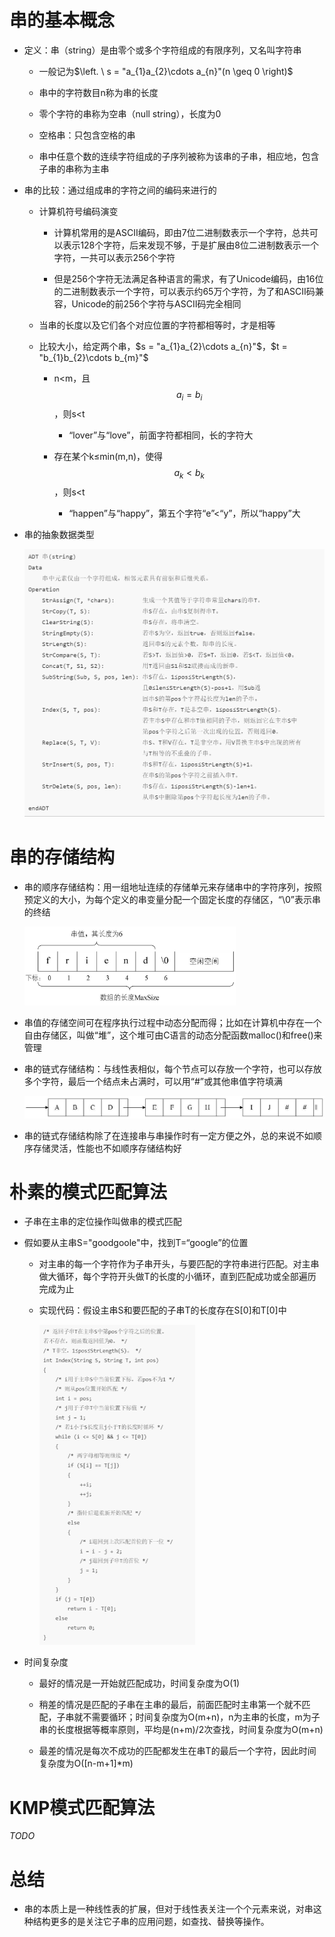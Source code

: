 # 串的基本概念

-   定义：串（string）是由零个或多个字符组成的有限序列，又名叫字符串

    -   一般记为$\left. \ s = "a_{1}a_{2}\cdots a_{n}"(n \geq 0 \right)$

    -   串中的字符数目n称为串的长度

    -   零个字符的串称为空串（null string），长度为0

    -   空格串：只包含空格的串

    -   串中任意个数的连续字符组成的子序列被称为该串的子串，相应地，包含子串的串称为主串

- 串的比较：通过组成串的字符之间的编码来进行的

  -   计算机符号编码演变

      -   计算机常用的是ASCⅡ编码，即由7位二进制数表示一个字符，总共可以表示128个字符，后来发现不够，于是扩展由8位二进制数表示一个字符，一共可以表示256个字符

      -   但是256个字符无法满足各种语言的需求，有了Unicode编码，由16位的二进制数表示一个字符，可以表示约65万个字符，为了和ASCⅡ码兼容，Unicode的前256个字符与ASCⅡ码完全相同

  -   当串的长度以及它们各个对应位置的字符都相等时，才是相等

  -   比较大小，给定两个串，$s = "a_{1}a_{2}\cdots a_{n}"$，$t =
      "b_{1}b_{2}\cdots b_{m}"$
      -   n\<m，且$$a_{i} = b_{i}$$，则s\<t

          -   “lover”与“love”，前面字符都相同，长的字符大

      -   存在某个k≤min(m,n)，使得$$a_{k} < b_{k}$$，则s\<t

          -   “happen”与“happy”，第五个字符“e”\<“y”，所以“happy”大

- 串的抽象数据类型

  <img src="pic/bf8659f3337d174c0c92920b28040be1.png" style="zoom: 50%;" />

# 串的存储结构

- 串的顺序存储结构：用一组地址连续的存储单元来存储串中的字符序列，按照预定义的大小，为每个定义的串变量分配一个固定长度的存储区，“\\0”表示串的终结

  <img src="pic/b351500372cfced8e2ecc3666fde8101.png" style="zoom: 33%;" />

- 串值的存储空间可在程序执行过程中动态分配而得；比如在计算机中存在一个自由存储区，叫做“堆”，这个堆可由C语言的动态分配函数malloc()和free()来管理

- 串的链式存储结构：与线性表相似，每个节点可以存放一个字符，也可以存放多个字符，最后一个结点未占满时，可以用“\#”或其他串值字符填满

  <img src="pic/1cafaeb9564cc3d54f4c51caa5b3c384.png" style="zoom: 50%;" />

-   串的链式存储结构除了在连接串与串操作时有一定方便之外，总的来说不如顺序存储灵活，性能也不如顺序存储结构好

# 朴素的模式匹配算法

- 子串在主串的定位操作叫做串的模式匹配

- 假如要从主串S="goodgoole"中，找到T=“google”的位置

  - 对主串的每一个字符作为子串开头，与要匹配的字符串进行匹配。对主串做大循环，每个字符开头做T的长度的小循环，直到匹配成功或全部遍历完成为止

  - 实现代码：假设主串S和要匹配的子串T的长度存在S[0]和T[0]中

    <img src="pic/235a97a7feba07f9b615fd5a57dec81b.png" style="zoom: 50%;" />

-   时间复杂度

    -   最好的情况是一开始就匹配成功，时间复杂度为O(1)

    -   稍差的情况是匹配的子串在主串的最后，前面匹配时主串第一个就不匹配，子串就不需要循环；时间复杂度为O(m+n)，n为主串的长度，m为子串的长度根据等概率原则，平均是(n+m)/2次查找，时间复杂度为O(m+n)

    -   最差的情况是每次不成功的匹配都发生在串T的最后一个字符，因此时间复杂度为O([n-m+1]\*m)

# KMP模式匹配算法

*TODO*

# 总结

-   串的本质上是一种线性表的扩展，但对于线性表关注一个个元素来说，对串这种结构更多的是关注它子串的应用问题，如查找、替换等操作。